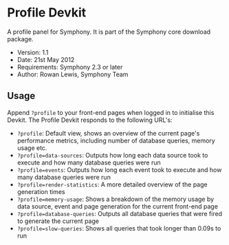 # Profile Devkit #

A profile panel for Symphony. It is part of the Symphony core download package.

- Version: 1.1
- Date: 21st May 2012
- Requirements: Symphony 2.3 or later
- Author: Rowan Lewis, Symphony Team

## Usage

Append `?profile` to your front-end pages when logged in to initialise this Devkit. The Profile Devkit responds to the following URL's:

- `?profile`: Default view, shows an overview of the current page's performance metrics, including number of database queries, memory usage etc.
- `?profile=data-sources`: Outputs how long each data source took to execute and how many database queries were run
- `?profile=events`: Outputs how long each event took to execute and how many database queries were run
- `?profile=render-statistics`: A more detailed overview of the page generation times
- `?profile=memory-usage`: Shows a breakdown of the memory usage by data source, event and page generation for the current front-end page
- `?profile=database-queries`: Outputs all database queries that were fired to generate the current page
- `?profile=slow-queries`: Shows all queries that took longer than 0.09s to run